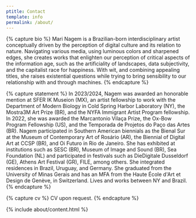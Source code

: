 ```yaml
---
ptitle: Contact
template: info
permalink: /about/
---
```

{% capture bio %}
Mari Nagem is a Brazilian-born interdisciplinary artist conceptually driven by the perception of digital culture and its relation to nature. Navigating various media, using luminous colors and sharpened edges, she creates works that enlighten our perception of critical aspects of the information age, such as the artificiality of landscapes, data subjectivity, and the capitalist race for happiness. With wit, and combining appealing titles, she raises existential questions while trying to bring sensibility to our relationship with and through machines.
{% endcapture %}

{% capture statement %}
In 2023/2024, Nagem was awarded an honorable mention at SFER IK Museion (MX), an artist fellowship to work with the Department of Modern Biology in Cold Spring Harbor Laboratory (NY), the Mostra3M Art Prize (BR), and the NYFA Immigrant Artist Program fellowship. In 2022, she was awarded the Marcantonio Vilaça Prize, the Ox-Bow Program Fellowship (US), and the Temporada de Projetos do Paço das Artes (BR). Nagem participated in Southern American biennials as the Bienal Sur at the Museum of Contemporary Art of Rosário (AR), the Biennial of Digital Art at CCSP (BR), and Oi Futuro in Rio de Janeiro. She has exhibited at institutions such as SESC (BR), Museum of Image and Sound (BR), Sea Foundation (NL) and participated in festivals such as DieDigitale Dusseldorf (GE), Athens Art Festival (GR), FILE, among others. She integrated residences in Brazil, Uruguay, and Germany. She graduated from the University of Minas Gerais and has an MFA from the Haute École d'Art et Design de Genève, in Switzerland. Lives and works between NY and Brazil.
{% endcapture %}

{% capture cv %}
CV upon request.
{% endcapture %}

{% include about/content.html %}
